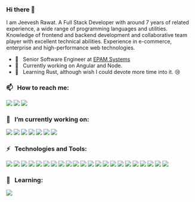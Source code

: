  ### Hi there 👋

I am Jeevesh Rawat. A Full Stack Developer with around 7 years of related experience, a wide range of programming languages and utilities. Knowledge of frontend and backend development and collaborative team player with excellent technical abilities. Experience in e-commerce, enterprise and high-performance web technologies.

- 💼  &nbsp; Senior Software Engineer at [EPAM Systems](https://www.epam.com/)
- 🔭  &nbsp; Currently working on Angular and Node.
- 🌱  &nbsp; Learning Rust, although wish I could devote more time into it. 😢

### 📫 &nbsp; How to reach me: 
[![][b-linkedin]](https://www.linkedin.com/in/jeeveshrawat)
[![][b-instagram]](https://www.instagram.com/imjeevesh)
[![][b-gmail]](mailto:jrawat2009@gmail.com)

### 🔭 &nbsp; I’m currently working on:
![][b-angular]
![][b-typescript]
![][b-javascript]
![][b-rxjs]
![][b-ngrx]
![][b-node]
![][b-express]

### ⚡ &nbsp; Technologies and Tools:
![][b-typescript]
![][b-javascript]
![][b-swift]
![][b-objective_c]
![][b-angular]
![][b-rxjs]
![][b-react]
![][b-react-native]
![][b-ngrx]
![][b-node]
![][b-express]
![][b-mac]
![][b-linux]
![][b-intelli-j]
![][b-vscode]
![][b-zsh]
![][b-bash]
![][b-jenkins]
![][b-webpack]
![][b-homebrew]
![][b-docker]
![][b-aws]


### 🌱 &nbsp; Learning:
![][b-rust]

<!-- Badge Links -->
[b-linkedin]: https://raster.shields.io/badge/LinkedIn-jeeveshrawat-informational?style=social&logo=linkedin
[b-instagram]: https://raster.shields.io/badge/Instagram-@imjeevesh-informational?style=social&logo=instagram
[b-gmail]: https://raster.shields.io/badge/Gmail-jrawat2009-informational?style=social&logo=gmail

[b-mac]: https://raster.shields.io/badge/OS-Apple-informational?style=for-the-badge&logo=apple
[b-linux]: https://raster.shields.io/badge/OS-Linux-informational?style=for-the-badge&logo=linux

[b-intelli-j]: https://img.shields.io/badge/Editor-IntelliJ_IDEA-informational?style=for-the-badge&logo=intellij-idea
[b-vscode]: https://img.shields.io/badge/Editor-Visual_Studio_Code-informational?style=for-the-badge&logo=visual-studio-code

[b-typescript]: https://img.shields.io/badge/Code-Typescript-informational?style=for-the-badge&logo=typescript
[b-javascript]: https://img.shields.io/badge/Code-JavaScript-informational?style=for-the-badge&logo=javascript
[b-rust]: https://img.shields.io/badge/Code-Rust-informational?style=for-the-badge&logo=rust
[b-swift]: https://img.shields.io/badge/Code-Swift-informational?style=for-the-badge&logo=swift
[b-objective_c]: https://img.shields.io/badge/Code-Objective_C-informational?style=for-the-badge&logo=c

[b-angular]: https://img.shields.io/badge/Tech-Angular-informational?style=for-the-badge&logo=angular
[b-react]: https://img.shields.io/badge/Tech-React-informational?style=for-the-badge&logo=react
[b-react-native]: https://img.shields.io/badge/Tech-React_Native-informational?style=for-the-badge&logo=react
[b-node]: https://img.shields.io/badge/Tech-Node-informational?style=for-the-badge&logo=node.js
[b-express]: https://img.shields.io/badge/Tech-Express.JS-informational?style=for-the-badge&logo=node.js
[b-rxjs]: https://img.shields.io/badge/Tech-ReactiveX_(RxJS)-informational?style=for-the-badge&logo=reactivex
[b-ngrx]: https://img.shields.io/badge/Tech-Redux_(@ngrx/store)-informational?style=for-the-badge&logo=redux
[b-aws]: https://img.shields.io/badge/Tech-AWS-informational?style=for-the-badge&logo=amazon-aws
[b-docker]: https://img.shields.io/badge/Tech-Docker-informational?style=for-the-badge&logo=docker

[b-zsh]: https://img.shields.io/badge/Shell-Zsh-informational?style=for-the-badge&logo=gnu-bash
[b-bash]: https://img.shields.io/badge/Shell-Bash-informational?style=for-the-badge&logo=gnu-bash

[b-jenkins]: https://img.shields.io/badge/Tech-Jenkins-informational?style=for-the-badge&logo=jenkins
[b-webpack]: https://img.shields.io/badge/Tech-Webpack-informational?style=for-the-badge&logo=webpack
[b-homebrew]: https://img.shields.io/badge/Tech-Homebrew-informational?style=for-the-badge&logo=homebrew
